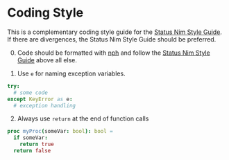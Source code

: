 # Coding Style
This is a complementary coding style guide for the [Status Nim Style Guide](https://status-im.github.io/nim-style-guide/). If there are divergences, the Status Nim Style Guide should be preferred.

0. Code should be formatted with [nph](https://github.com/arnetheduck/nph) and follow the [Status Nim Style Guide](https://status-im.github.io/nim-style-guide/) above all else.

1. Use `e` for naming exception variables.
```nim
try:
  # some code
except KeyError as e:
  # exception handling
```

2. Always use `return` at the end of function calls
```nim
proc myProc(someVar: bool): bool =
  if someVar:
    return true
  return false
